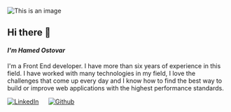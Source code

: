 ![This is an image](https://raw.githubusercontent.com/jh3y/jh3y/master/assets/header-banner--optimized.svg)

## Hi there 👋
#### **_I'm Hamed Ostovar_**
I'm a Front End developer. I have more than six years of experience in this field. I have worked with many technologies in my field, I love the challenges that come up every day and I know how to find the best way to build or improve web applications with the highest performance standards.


[![LinkedIn](https://img.shields.io/badge/Linkedin-0072b1?style=for-the-badge&logo=Linkedin&logoColor=white)](https://www.linkedin.com/in/hamed-ostovar/) &emsp;
[![Github](https://img.shields.io/badge/GitHub-000000?style=for-the-badge&logo=GitHub&logoColor=white)](https://github.com/aprin1991/)
<!-- ![<LinkedIn>](https://raw.githubusercontent.com/aprin1991/aprin1991/main/icon/gh-bannner-light.png) -->

<!--   ![github](https://img.shields.io/badge/GitHub-000000?style=for-the-badge&logo=GitHub&logoColor=white)] -->
<!--
**aprin1991/aprin1991** is a ✨ _special_ ✨ repository because its `README.md` (this file) appears on your GitHub profile.

Here are some ideas to get you started:

- 🔭 I’m currently working on ...
- 🌱 I’m currently learning ...
- 👯 I’m looking to collaborate on ...
- 🤔 I’m looking for help with ...
- 💬 Ask me about ...
- 📫 How to reach me: ...
- 😄 Pronouns: ...
- ⚡ Fun fact: ...
-->
